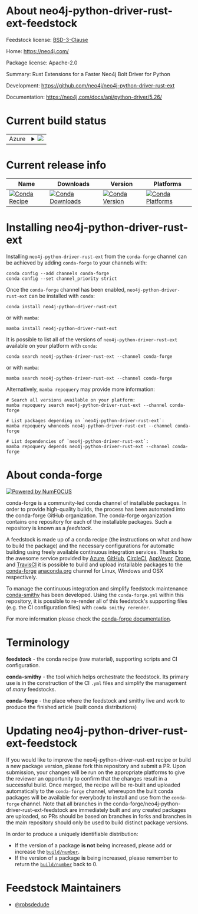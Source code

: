 About neo4j-python-driver-rust-ext-feedstock
============================================

Feedstock license: [BSD-3-Clause](https://github.com/conda-forge/neo4j-python-driver-rust-ext-feedstock/blob/main/LICENSE.txt)

Home: https://neo4j.com/

Package license: Apache-2.0

Summary: Rust Extensions for a Faster Neo4j Bolt Driver for Python

Development: https://github.com/neo4j/neo4j-python-driver-rust-ext

Documentation: https://neo4j.com/docs/api/python-driver/5.26/

Current build status
====================


<table>
    
  <tr>
    <td>Azure</td>
    <td>
      <details>
        <summary>
          <a href="https://dev.azure.com/conda-forge/feedstock-builds/_build/latest?definitionId=24008&branchName=main">
            <img src="https://dev.azure.com/conda-forge/feedstock-builds/_apis/build/status/neo4j-python-driver-rust-ext-feedstock?branchName=main">
          </a>
        </summary>
        <table>
          <thead><tr><th>Variant</th><th>Status</th></tr></thead>
          <tbody><tr>
              <td>linux_64_python3.10.____cpython</td>
              <td>
                <a href="https://dev.azure.com/conda-forge/feedstock-builds/_build/latest?definitionId=24008&branchName=main">
                  <img src="https://dev.azure.com/conda-forge/feedstock-builds/_apis/build/status/neo4j-python-driver-rust-ext-feedstock?branchName=main&jobName=linux&configuration=linux%20linux_64_python3.10.____cpython" alt="variant">
                </a>
              </td>
            </tr><tr>
              <td>linux_64_python3.11.____cpython</td>
              <td>
                <a href="https://dev.azure.com/conda-forge/feedstock-builds/_build/latest?definitionId=24008&branchName=main">
                  <img src="https://dev.azure.com/conda-forge/feedstock-builds/_apis/build/status/neo4j-python-driver-rust-ext-feedstock?branchName=main&jobName=linux&configuration=linux%20linux_64_python3.11.____cpython" alt="variant">
                </a>
              </td>
            </tr><tr>
              <td>linux_64_python3.12.____cpython</td>
              <td>
                <a href="https://dev.azure.com/conda-forge/feedstock-builds/_build/latest?definitionId=24008&branchName=main">
                  <img src="https://dev.azure.com/conda-forge/feedstock-builds/_apis/build/status/neo4j-python-driver-rust-ext-feedstock?branchName=main&jobName=linux&configuration=linux%20linux_64_python3.12.____cpython" alt="variant">
                </a>
              </td>
            </tr><tr>
              <td>linux_64_python3.9.____cpython</td>
              <td>
                <a href="https://dev.azure.com/conda-forge/feedstock-builds/_build/latest?definitionId=24008&branchName=main">
                  <img src="https://dev.azure.com/conda-forge/feedstock-builds/_apis/build/status/neo4j-python-driver-rust-ext-feedstock?branchName=main&jobName=linux&configuration=linux%20linux_64_python3.9.____cpython" alt="variant">
                </a>
              </td>
            </tr><tr>
              <td>osx_64_python3.10.____cpython</td>
              <td>
                <a href="https://dev.azure.com/conda-forge/feedstock-builds/_build/latest?definitionId=24008&branchName=main">
                  <img src="https://dev.azure.com/conda-forge/feedstock-builds/_apis/build/status/neo4j-python-driver-rust-ext-feedstock?branchName=main&jobName=osx&configuration=osx%20osx_64_python3.10.____cpython" alt="variant">
                </a>
              </td>
            </tr><tr>
              <td>osx_64_python3.11.____cpython</td>
              <td>
                <a href="https://dev.azure.com/conda-forge/feedstock-builds/_build/latest?definitionId=24008&branchName=main">
                  <img src="https://dev.azure.com/conda-forge/feedstock-builds/_apis/build/status/neo4j-python-driver-rust-ext-feedstock?branchName=main&jobName=osx&configuration=osx%20osx_64_python3.11.____cpython" alt="variant">
                </a>
              </td>
            </tr><tr>
              <td>osx_64_python3.12.____cpython</td>
              <td>
                <a href="https://dev.azure.com/conda-forge/feedstock-builds/_build/latest?definitionId=24008&branchName=main">
                  <img src="https://dev.azure.com/conda-forge/feedstock-builds/_apis/build/status/neo4j-python-driver-rust-ext-feedstock?branchName=main&jobName=osx&configuration=osx%20osx_64_python3.12.____cpython" alt="variant">
                </a>
              </td>
            </tr><tr>
              <td>osx_64_python3.9.____cpython</td>
              <td>
                <a href="https://dev.azure.com/conda-forge/feedstock-builds/_build/latest?definitionId=24008&branchName=main">
                  <img src="https://dev.azure.com/conda-forge/feedstock-builds/_apis/build/status/neo4j-python-driver-rust-ext-feedstock?branchName=main&jobName=osx&configuration=osx%20osx_64_python3.9.____cpython" alt="variant">
                </a>
              </td>
            </tr><tr>
              <td>win_64_python3.10.____cpython</td>
              <td>
                <a href="https://dev.azure.com/conda-forge/feedstock-builds/_build/latest?definitionId=24008&branchName=main">
                  <img src="https://dev.azure.com/conda-forge/feedstock-builds/_apis/build/status/neo4j-python-driver-rust-ext-feedstock?branchName=main&jobName=win&configuration=win%20win_64_python3.10.____cpython" alt="variant">
                </a>
              </td>
            </tr><tr>
              <td>win_64_python3.11.____cpython</td>
              <td>
                <a href="https://dev.azure.com/conda-forge/feedstock-builds/_build/latest?definitionId=24008&branchName=main">
                  <img src="https://dev.azure.com/conda-forge/feedstock-builds/_apis/build/status/neo4j-python-driver-rust-ext-feedstock?branchName=main&jobName=win&configuration=win%20win_64_python3.11.____cpython" alt="variant">
                </a>
              </td>
            </tr><tr>
              <td>win_64_python3.12.____cpython</td>
              <td>
                <a href="https://dev.azure.com/conda-forge/feedstock-builds/_build/latest?definitionId=24008&branchName=main">
                  <img src="https://dev.azure.com/conda-forge/feedstock-builds/_apis/build/status/neo4j-python-driver-rust-ext-feedstock?branchName=main&jobName=win&configuration=win%20win_64_python3.12.____cpython" alt="variant">
                </a>
              </td>
            </tr><tr>
              <td>win_64_python3.9.____cpython</td>
              <td>
                <a href="https://dev.azure.com/conda-forge/feedstock-builds/_build/latest?definitionId=24008&branchName=main">
                  <img src="https://dev.azure.com/conda-forge/feedstock-builds/_apis/build/status/neo4j-python-driver-rust-ext-feedstock?branchName=main&jobName=win&configuration=win%20win_64_python3.9.____cpython" alt="variant">
                </a>
              </td>
            </tr>
          </tbody>
        </table>
      </details>
    </td>
  </tr>
</table>

Current release info
====================

| Name | Downloads | Version | Platforms |
| --- | --- | --- | --- |
| [![Conda Recipe](https://img.shields.io/badge/recipe-neo4j--python--driver--rust--ext-green.svg)](https://anaconda.org/conda-forge/neo4j-python-driver-rust-ext) | [![Conda Downloads](https://img.shields.io/conda/dn/conda-forge/neo4j-python-driver-rust-ext.svg)](https://anaconda.org/conda-forge/neo4j-python-driver-rust-ext) | [![Conda Version](https://img.shields.io/conda/vn/conda-forge/neo4j-python-driver-rust-ext.svg)](https://anaconda.org/conda-forge/neo4j-python-driver-rust-ext) | [![Conda Platforms](https://img.shields.io/conda/pn/conda-forge/neo4j-python-driver-rust-ext.svg)](https://anaconda.org/conda-forge/neo4j-python-driver-rust-ext) |

Installing neo4j-python-driver-rust-ext
=======================================

Installing `neo4j-python-driver-rust-ext` from the `conda-forge` channel can be achieved by adding `conda-forge` to your channels with:

```
conda config --add channels conda-forge
conda config --set channel_priority strict
```

Once the `conda-forge` channel has been enabled, `neo4j-python-driver-rust-ext` can be installed with `conda`:

```
conda install neo4j-python-driver-rust-ext
```

or with `mamba`:

```
mamba install neo4j-python-driver-rust-ext
```

It is possible to list all of the versions of `neo4j-python-driver-rust-ext` available on your platform with `conda`:

```
conda search neo4j-python-driver-rust-ext --channel conda-forge
```

or with `mamba`:

```
mamba search neo4j-python-driver-rust-ext --channel conda-forge
```

Alternatively, `mamba repoquery` may provide more information:

```
# Search all versions available on your platform:
mamba repoquery search neo4j-python-driver-rust-ext --channel conda-forge

# List packages depending on `neo4j-python-driver-rust-ext`:
mamba repoquery whoneeds neo4j-python-driver-rust-ext --channel conda-forge

# List dependencies of `neo4j-python-driver-rust-ext`:
mamba repoquery depends neo4j-python-driver-rust-ext --channel conda-forge
```


About conda-forge
=================

[![Powered by
NumFOCUS](https://img.shields.io/badge/powered%20by-NumFOCUS-orange.svg?style=flat&colorA=E1523D&colorB=007D8A)](https://numfocus.org)

conda-forge is a community-led conda channel of installable packages.
In order to provide high-quality builds, the process has been automated into the
conda-forge GitHub organization. The conda-forge organization contains one repository
for each of the installable packages. Such a repository is known as a *feedstock*.

A feedstock is made up of a conda recipe (the instructions on what and how to build
the package) and the necessary configurations for automatic building using freely
available continuous integration services. Thanks to the awesome service provided by
[Azure](https://azure.microsoft.com/en-us/services/devops/), [GitHub](https://github.com/),
[CircleCI](https://circleci.com/), [AppVeyor](https://www.appveyor.com/),
[Drone](https://cloud.drone.io/welcome), and [TravisCI](https://travis-ci.com/)
it is possible to build and upload installable packages to the
[conda-forge](https://anaconda.org/conda-forge) [anaconda.org](https://anaconda.org/)
channel for Linux, Windows and OSX respectively.

To manage the continuous integration and simplify feedstock maintenance
[conda-smithy](https://github.com/conda-forge/conda-smithy) has been developed.
Using the ``conda-forge.yml`` within this repository, it is possible to re-render all of
this feedstock's supporting files (e.g. the CI configuration files) with ``conda smithy rerender``.

For more information please check the [conda-forge documentation](https://conda-forge.org/docs/).

Terminology
===========

**feedstock** - the conda recipe (raw material), supporting scripts and CI configuration.

**conda-smithy** - the tool which helps orchestrate the feedstock.
                   Its primary use is in the construction of the CI ``.yml`` files
                   and simplify the management of *many* feedstocks.

**conda-forge** - the place where the feedstock and smithy live and work to
                  produce the finished article (built conda distributions)


Updating neo4j-python-driver-rust-ext-feedstock
===============================================

If you would like to improve the neo4j-python-driver-rust-ext recipe or build a new
package version, please fork this repository and submit a PR. Upon submission,
your changes will be run on the appropriate platforms to give the reviewer an
opportunity to confirm that the changes result in a successful build. Once
merged, the recipe will be re-built and uploaded automatically to the
`conda-forge` channel, whereupon the built conda packages will be available for
everybody to install and use from the `conda-forge` channel.
Note that all branches in the conda-forge/neo4j-python-driver-rust-ext-feedstock are
immediately built and any created packages are uploaded, so PRs should be based
on branches in forks and branches in the main repository should only be used to
build distinct package versions.

In order to produce a uniquely identifiable distribution:
 * If the version of a package **is not** being increased, please add or increase
   the [``build/number``](https://docs.conda.io/projects/conda-build/en/latest/resources/define-metadata.html#build-number-and-string).
 * If the version of a package **is** being increased, please remember to return
   the [``build/number``](https://docs.conda.io/projects/conda-build/en/latest/resources/define-metadata.html#build-number-and-string)
   back to 0.

Feedstock Maintainers
=====================

* [@robsdedude](https://github.com/robsdedude/)

